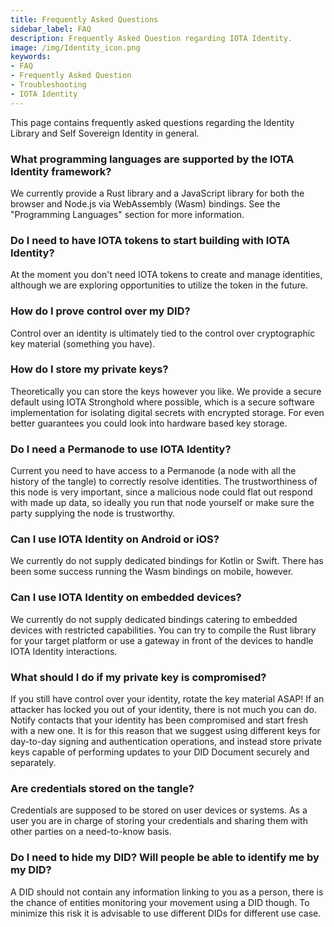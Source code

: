 ```yaml
---
title: Frequently Asked Questions
sidebar_label: FAQ
description: Frequently Asked Question regarding IOTA Identity.
image: /img/Identity_icon.png
keywords:
- FAQ
- Frequently Asked Question
- Troubleshooting
- IOTA Identity
---
```


This page contains frequently asked questions regarding the Identity Library and Self Sovereign Identity in general.

### What programming languages are supported by the IOTA Identity framework?
We currently provide a Rust library and a JavaScript library for both the browser and Node.js via WebAssembly (Wasm) bindings. See the "Programming Languages" section for more information.
### Do I need to have IOTA tokens to start building with IOTA Identity?
At the moment you don't need IOTA tokens to create and manage identities, although we are exploring opportunities to utilize the token in the future. 
### How do I prove control over my DID?
Control over an identity is ultimately tied to the control over cryptographic key material (something you have).
### How do I store my private keys?
Theoretically you can store the keys however you like. We provide a secure default using IOTA Stronghold where possible, which is a secure software implementation for isolating digital secrets with encrypted storage. For even better guarantees you could look into hardware based key storage.
### Do I need a Permanode to use IOTA Identity?
Current you need to have access to a Permanode (a node with all the history of the tangle) to correctly resolve identities. The trustworthiness of this node is very important, since a malicious node could flat out respond with made up data, so ideally you run that node yourself or make sure the party supplying the node is trustworthy.
### Can I use IOTA Identity on Android or iOS?
We currently do not supply dedicated bindings for Kotlin or Swift. There has been some success running the Wasm bindings on mobile, however.
### Can I use IOTA Identity on embedded devices?
We currently do not supply dedicated bindings catering to embedded devices with restricted capabilities. You can try to compile the Rust library for your target platform or use a gateway in front of the devices to handle IOTA Identity interactions.
### What should I do if my private key is compromised?
If you still have control over your identity, rotate the key material ASAP! If an attacker has locked you out of your identity, there is not much you can do. Notify contacts that your identity has been compromised and start fresh with a new one. It is for this reason that we suggest using different keys for day-to-day signing and authentication operations, and instead store private keys capable of performing updates to your DID Document securely and separately.

### Are credentials stored on the tangle?
Credentials are supposed to be stored on user devices or systems. As a user you are in charge of storing your credentials and sharing them with other parties on a need-to-know basis.

### Do I need to hide my DID? Will people be able to identify me by my DID?
A DID should not contain any information linking to you as a person, there is the chance of entities monitoring your movement using a DID though. To minimize this risk it is advisable to use different DIDs for different use case.
